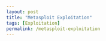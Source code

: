 ```yaml
---
layout: post
title: "Metasploit Exploitation"
tags: [Exploitation]
permalink: /metasploit-exploitation
---
```

